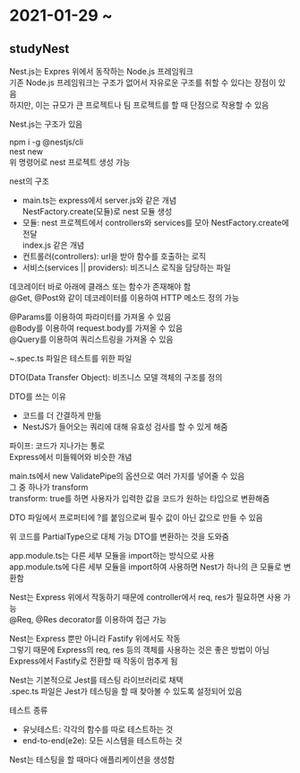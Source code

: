 # 2021-01-29 ~ 

## studyNest

Nest.js는 Expres 위에서 동작하는 Node.js 프레임워크  
기존 Node.js 프레임워크는 구조가 없어서 자유로운 구조를 취할 수 있다는 장점이 있음  
하지만, 이는 규모가 큰 프로젝트나 팀 프로젝트를 할 때 단점으로 작용할 수 있음

Nest.js는 구조가 있음

npm i -g @nestjs/cli  
nest new  
위 명령어로 nest 프로젝트 생성 가능

nest의 구조
- main.ts는 express에서 server.js와 같은 개념  
NestFactory.create(모듈)로 nest 모듈 생성
- 모듈: nest 프로젝트에서 controllers와 services를 모아 NestFactory.create에 전달  
index.js 같은 개념
- 컨트롤러(controllers): url을 받아 함수를 호출하는 로직
- 서비스(services || providers): 비즈니스 로직을 담당하는 파일

데코레이터 바로 아래에 클래스 또는 함수가 존재해야 함  
@Get, @Post와 같이 데코레이터를 이용하여 HTTP 메소드 정의 가능

@Params를 이용하여 파라미터를 가져올 수 있음  
@Body를 이용하여 request.body를 가져올 수 있음  
@Query를 이용하여 쿼리스트링을 가져올 수 있음

~.spec.ts 파일은 테스트를 위한 파일
 
DTO(Data Transfer Object): 비즈니스 모델 객체의 구조를 정의

DTO를 쓰는 이유
- 코드를 더 간결하게 만듦
- NestJS가 들어오는 쿼리에 대해 유효성 검사를 할 수 있게 해줌

파이프: 코드가 지나가는 통로  
Express에서 미들웨어와 비슷한 개념

main.ts에서 new ValidatePipe의 옵션으로 여러 가지를 넣어줄 수 있음  
그 중 하나가 transform  
transform: true를 하면 사용자가 입력한 값을 코드가 원하는 타입으로 변환해줌

DTO 파일에서 프로퍼티에 ?를 붙임으로써 필수 값이 아닌 값으로 만들 수 있음

위 코드를 PartialType으로 대체 가능
DTO를 변환하는 것을 도와줌

app.module.ts는 다른 세부 모듈을 import하는 방식으로 사용  
app.module.ts에 다른 세부 모듈을 import하여 사용하면 Nest가 하나의 큰 모듈로 변환함

Nest는 Express 위에서 작동하기 때문에 controller에서 req, res가 필요하면 사용 가능  
@Req, @Res decorator를 이용하여 접근 가능

Nest는 Express 뿐만 아니라 Fastify 위에서도 작동  
그렇기 때문에 Express의 req, res 등의 객체를 사용하는 것은 좋은 방법이 아님  
Express에서 Fastify로 전환할 때 작동이 멈추게 됨

Nest는 기본적으로 Jest를 테스팅 라이브러리로 채택  
.spec.ts 파일은 Jest가 테스팅을 할 때 찾아볼 수 있도록 설정되어 있음  

테스트 종류
- 유닛테스트: 각각의 함수를 따로 테스트하는 것
- end-to-end(e2e): 모든 시스템을 테스트하는 것

Nest는 테스팅을 할 때마다 애플리케이션을 생성함
